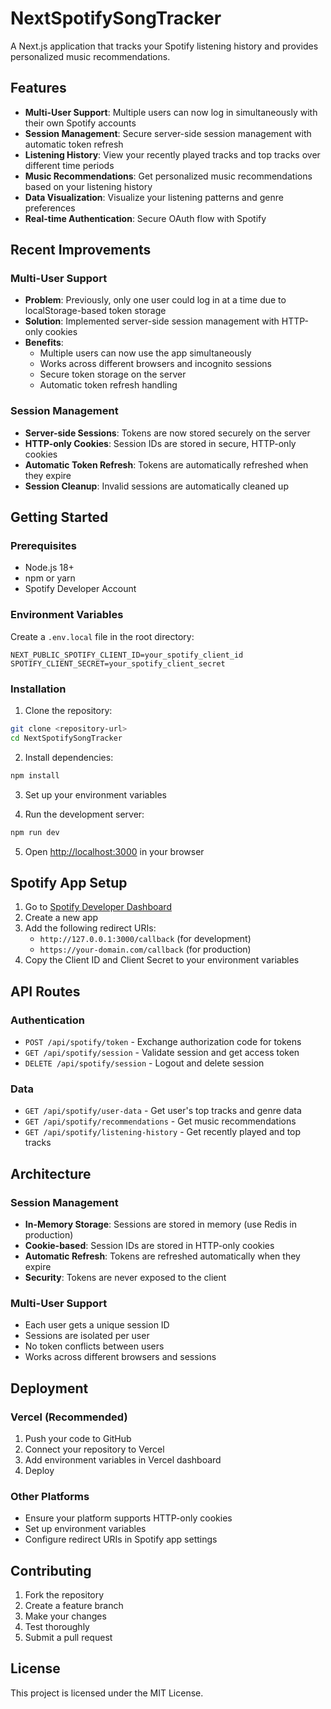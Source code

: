 # NextSpotifySongTracker

A Next.js application that tracks your Spotify listening history and provides personalized music recommendations.

## Features

- **Multi-User Support**: Multiple users can now log in simultaneously with their own Spotify accounts
- **Session Management**: Secure server-side session management with automatic token refresh
- **Listening History**: View your recently played tracks and top tracks over different time periods
- **Music Recommendations**: Get personalized music recommendations based on your listening history
- **Data Visualization**: Visualize your listening patterns and genre preferences
- **Real-time Authentication**: Secure OAuth flow with Spotify

## Recent Improvements

### Multi-User Support
- **Problem**: Previously, only one user could log in at a time due to localStorage-based token storage
- **Solution**: Implemented server-side session management with HTTP-only cookies
- **Benefits**: 
  - Multiple users can now use the app simultaneously
  - Works across different browsers and incognito sessions
  - Secure token storage on the server
  - Automatic token refresh handling

### Session Management
- **Server-side Sessions**: Tokens are now stored securely on the server
- **HTTP-only Cookies**: Session IDs are stored in secure, HTTP-only cookies
- **Automatic Token Refresh**: Tokens are automatically refreshed when they expire
- **Session Cleanup**: Invalid sessions are automatically cleaned up

## Getting Started

### Prerequisites

- Node.js 18+ 
- npm or yarn
- Spotify Developer Account

### Environment Variables

Create a `.env.local` file in the root directory:

```env
NEXT_PUBLIC_SPOTIFY_CLIENT_ID=your_spotify_client_id
SPOTIFY_CLIENT_SECRET=your_spotify_client_secret
```

### Installation

1. Clone the repository:
```bash
git clone <repository-url>
cd NextSpotifySongTracker
```

2. Install dependencies:
```bash
npm install
```

3. Set up your environment variables

4. Run the development server:
```bash
npm run dev
```

5. Open [http://localhost:3000](http://localhost:3000) in your browser

## Spotify App Setup

1. Go to [Spotify Developer Dashboard](https://developer.spotify.com/dashboard)
2. Create a new app
3. Add the following redirect URIs:
   - `http://127.0.0.1:3000/callback` (for development)
   - `https://your-domain.com/callback` (for production)
4. Copy the Client ID and Client Secret to your environment variables

## API Routes

### Authentication
- `POST /api/spotify/token` - Exchange authorization code for tokens
- `GET /api/spotify/session` - Validate session and get access token
- `DELETE /api/spotify/session` - Logout and delete session

### Data
- `GET /api/spotify/user-data` - Get user's top tracks and genre data
- `GET /api/spotify/recommendations` - Get music recommendations
- `GET /api/spotify/listening-history` - Get recently played and top tracks

## Architecture

### Session Management
- **In-Memory Storage**: Sessions are stored in memory (use Redis in production)
- **Cookie-based**: Session IDs are stored in HTTP-only cookies
- **Automatic Refresh**: Tokens are refreshed automatically when they expire
- **Security**: Tokens are never exposed to the client

### Multi-User Support
- Each user gets a unique session ID
- Sessions are isolated per user
- No token conflicts between users
- Works across different browsers and sessions

## Deployment

### Vercel (Recommended)
1. Push your code to GitHub
2. Connect your repository to Vercel
3. Add environment variables in Vercel dashboard
4. Deploy

### Other Platforms
- Ensure your platform supports HTTP-only cookies
- Set up environment variables
- Configure redirect URIs in Spotify app settings

## Contributing

1. Fork the repository
2. Create a feature branch
3. Make your changes
4. Test thoroughly
5. Submit a pull request

## License

This project is licensed under the MIT License.
